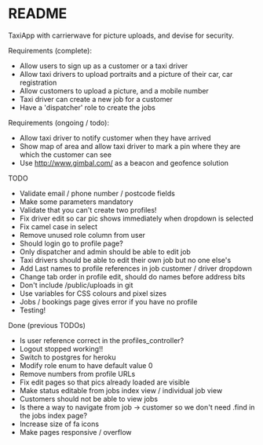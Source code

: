 # README

TaxiApp with carrierwave for picture uploads, and devise for security.

Requirements (complete):
* Allow users to sign up as a customer or a taxi driver
* Allow taxi drivers to upload portraits and a picture of their car, car registration
* Allow customers to upload a picture, and a mobile number
* Taxi driver can create a new job for a customer
* Have a 'dispatcher' role to create the jobs

Requirements (ongoing / todo):
* Allow taxi driver to notify customer when they have arrived
* Show map of area and allow taxi driver to mark a pin where they are which the customer can see
* Use http://www.gimbal.com/ as a beacon and geofence solution 

TODO
* Validate email / phone number / postcode fields
* Make some parameters mandatory
* Validate that you can't create two profiles!
* Fix driver edit so car pic shows immediately when dropdown is selected
* Fix camel case in select 
* Remove unused role column from user
* Should login go to profile page?
* Only dispatcher and admin should be able to edit job
* Taxi drivers should be able to edit their own job but no one else's
* Add Last names to profile references in job customer / driver dropdown
* Change tab order in profile edit, should do names before address bits
* Don't include /public/uploads in git
* Use variables for CSS colours and pixel sizes
* Jobs / bookings page gives error if you have no profile
* Testing!

Done (previous TODOs)
* Is user reference correct in the profiles_controller?
* Logout stopped working!!
* Switch to postgres for heroku
* Modify role enum to have default value 0
* Remove numbers from profile URLs
* Fix edit pages so that pics already loaded are visible
* Make status editable from jobs index view / individual job view
* Customers should not be able to view jobs
* Is there a way to navigate from job -> customer so we don't need .find in the jobs index page?
* Increase size of fa icons
* Make pages responsive / overflow
